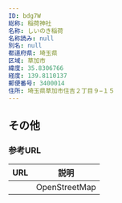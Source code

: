 ```yaml
---
ID: bdg7W
総称: 稲荷神社
名称: しいのき稲荷
名称読み: null
別名: null
都道府県: 埼玉県
区域: 草加市
緯度: 35.8306766
経度: 139.8110137
郵便番号: 3400014
住所: 埼玉県草加市住吉２丁目９−１５
---
```


## その他

### 参考URL

| URL | 説明          |
| --- | ------------- |
|     | OpenStreetMap |

